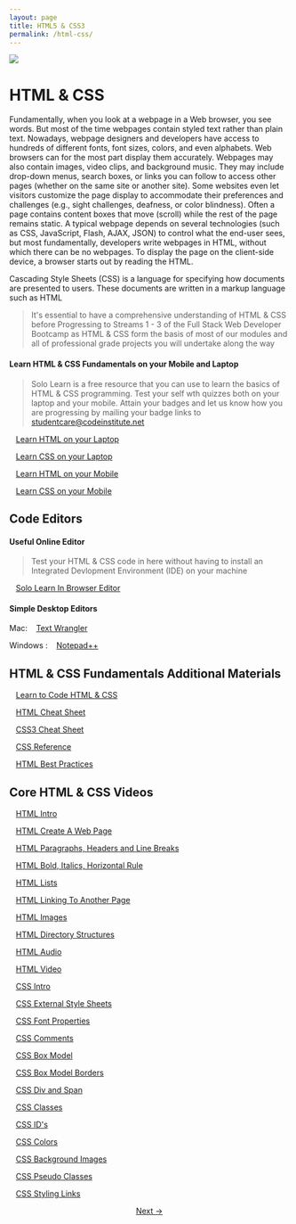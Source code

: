 ```yaml
---
layout: page
title: HTML5 & CSS3
permalink: /html-css/
---
```


<img src="{{site.data.global.url}}assets/html5-css3.png">

# HTML & CSS

Fundamentally, when you look at a webpage in a Web browser, you see words. 
But most of the time webpages contain styled text rather than plain text. Nowadays, webpage designers and developers have access to hundreds of different fonts, 
font sizes, colors, and even alphabets. Web browsers can for the most part display them accurately. 
Webpages may also contain images, video clips, and background music. They may include drop-down menus, search boxes, or links you 
can follow to access other pages (whether on the same site or another site). 
Some websites even let visitors customize the page display to accommodate their preferences and challenges (e.g., sight challenges, deafness, or color blindness). Often a page contains content boxes that move (scroll) while the rest of the page remains static.
A typical webpage depends on several technologies (such as CSS, JavaScript, Flash, AJAX, JSON) to control what the end-user sees, 
but most fundamentally, developers write webpages in HTML, without which there can be no webpages. 
To display the page on the client-side device, a browser starts out by reading the HTML.

Cascading Style Sheets (CSS) is a language for specifying how documents are presented to users. 
These documents are written in a markup language such as HTML

>It's essential to have a comprehensive understanding of HTML & CSS before Progressing to Streams 1 - 3 of the Full Stack Web Developer Bootcamp 
as HTML & CSS form the basis of most of our modules and all of professional grade projects you will undertake along the way 


 

#### Learn HTML & CSS Fundamentals on your Mobile and Laptop
> Solo Learn is a free resource that you can use to learn the basics of HTML & CSS programming. 
Test your self wth quizzes both on your laptop and your mobile. 
Attain your badges and let us know how you are progressing by mailing your badge links to studentcare@codeinstitute.net
 
 
   &nbsp;&nbsp;&nbsp;[Learn HTML on your Laptop](http://www.sololearn.com/Course/HTML/)
   
   &nbsp;&nbsp;&nbsp;[Learn CSS on your Laptop](http://www.sololearn.com/Course/CSS/)
   
   &nbsp;&nbsp;&nbsp;[Learn HTML on your Mobile]( https://play.google.com/store/apps/details?id=com.sololearn.htmltrial&hl=en)
   
   &nbsp;&nbsp;&nbsp;[Learn CSS on your Mobile](https://play.google.com/store/apps/details?id=com.sololearn.csstrial&hl=en)
 

## Code Editors

#### Useful Online Editor

> Test your HTML & CSS code in here without having to install an Integrated Devlopment Environment (IDE) on your machine

  &nbsp;&nbsp;&nbsp;[Solo Learn In Browser Editor](http://code.sololearn.com/#html)

#### Simple Desktop Editors

Mac:        &nbsp;&nbsp;&nbsp;[Text Wrangler](http://www.barebones.com/products/textwrangler/download.html)

Windows :   &nbsp;&nbsp;&nbsp;[Notepad++](https://notepad-plus-plus.org/download/v6.9.1.html)

 
## HTML & CSS Fundamentals   Additional Materials
  &nbsp;&nbsp;&nbsp;[Learn to Code HTML & CSS](http://learn.shayhowe.com/html-css/building-your-first-web-page/)
  
  &nbsp;&nbsp;&nbsp;[HTML Cheat Sheet](http://2zpt4dwruy922flhqyznip50.wpengine.netdna-cdn.com/wp-content/uploads/2015/06/HTML5-Mega-Cheat-Sheet-A4-Print-ready.pdf)
  
  &nbsp;&nbsp;&nbsp;[CSS3 Cheat Sheet](http://2zpt4dwruy922flhqyznip50.wpengine.netdna-cdn.com/wp-content/uploads/2015/10/css3-mega-cheat-sheet.jpg)
  
  &nbsp;&nbsp;&nbsp;[CSS Reference ](http://tympanus.net/codrops/css_reference/)
  
   &nbsp;&nbsp;&nbsp;[HTML Best Practices](https://github.com/hail2u/html-best-practices)
  
  


## Core HTML & CSS Videos

  &nbsp;&nbsp;&nbsp;[HTML   Intro ](https://www.youtube.com/watch?v=LqvFIuVlyP8)
  
  &nbsp;&nbsp;&nbsp;[HTML   Create A Web Page ](https://www.youtube.com/watch?v=rzNcKm7SXe8)
  
  &nbsp;&nbsp;&nbsp;[HTML   Paragraphs, Headers and Line Breaks ](https://www.youtube.com/watch?v=-IOX9KgMK3w)
  
  &nbsp;&nbsp;&nbsp;[HTML   Bold, Italics, Horizontal Rule ](https://www.youtube.com/watch?v=PfIAw7qC4D0)
  
  &nbsp;&nbsp;&nbsp;[HTML   Lists](https://www.youtube.com/watch?v=jFdY0wHSB_w)
  
  &nbsp;&nbsp;&nbsp;[HTML   Linking To Another Page](https://www.youtube.com/watch?v=jc1ciZtQsjY)
  
  &nbsp;&nbsp;&nbsp;[HTML   Images](https://www.youtube.com/watch?v=G98Bjyzzduk)
  
  &nbsp;&nbsp;&nbsp;[HTML   Directory Structures](https://www.youtube.com/watch?v=_DdmnBeE9mE)
  
  &nbsp;&nbsp;&nbsp;[HTML   Audio](https://www.youtube.com/watch?v=_5GzWskBSOg)
  
  &nbsp;&nbsp;&nbsp;[HTML   Video](https://www.youtube.com/watch?v=aS83ghu7uog)
  
  &nbsp;&nbsp;&nbsp;[CSS    Intro](https://www.youtube.com/watch?v=11miJPdgNRg)
  
  &nbsp;&nbsp;&nbsp;[CSS    External Style Sheets](https://www.youtube.com/watch?v=uDyd_3xx0Lk)
  
  &nbsp;&nbsp;&nbsp;[CSS    Font Properties](https://www.youtube.com/watch?v=xx5kljZ2E30)
  
  &nbsp;&nbsp;&nbsp;[CSS    Comments](https://www.youtube.com/watch?v=4JE3WNIyyoo)
  
  &nbsp;&nbsp;&nbsp;[CSS    Box Model](https://www.youtube.com/watch?v=8Jp9PUeePPk)
  
  &nbsp;&nbsp;&nbsp;[CSS    Box Model Borders](https://www.youtube.com/watch?v=hfiDTY3rz9U)
  
  &nbsp;&nbsp;&nbsp;[CSS    Div and Span](https://www.youtube.com/watch?v=GuUF1ZHEj_o)
  
  &nbsp;&nbsp;&nbsp;[CSS    Classes](https://www.youtube.com/watch?v=TXPpChkDhEU)
  
  &nbsp;&nbsp;&nbsp;[CSS    ID's](https://www.youtube.com/watch?v=MGUZUCz5pd4)
  
  &nbsp;&nbsp;&nbsp;[CSS    Colors](https://www.youtube.com/watch?v=6RVuU2hbCsA)
  
  &nbsp;&nbsp;&nbsp;[CSS    Background Images](https://www.youtube.com/watch?v=c7VYKF-pAho)
  
  &nbsp;&nbsp;&nbsp;[CSS    Pseudo Classes](https://www.youtube.com/watch?v=jFykuYxdPy4)
  
  &nbsp;&nbsp;&nbsp;[CSS    Styling Links](https://www.youtube.com/watch?v=2KQx4POL7Xg)

<div class="pagination" style="text-align: center;">
  <a href="{{site.data.global.url}}scratch">Next &rarr;</a>
</div>


